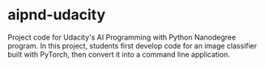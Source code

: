 # aipnd-udacity
Project code for Udacity's AI Programming with Python Nanodegree program. In this project, students first develop code for an image classifier built with PyTorch, then convert it into a command line application.
